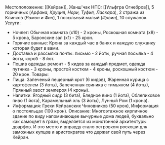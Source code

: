 Местоположение: [[Кейран]], Жанш'чак
НПС: [[Ульфгра Огнебров]], 5 горничных  (*Арфана, Круция, Нори, Туфия, Ласкара*), 2 стража из Клинков (*Рамон и Фин*), 1 посыльный малый (*Ирвин*), 10 служанок. 
Услуги: 
- Ночлег: Обычная комната (х10) - 2 кроны, Роскошная комната (х8) - 5 крона, Баронские зал (х1) - 25 крон. 
- Горячие ванные: Крона за каждый час в банях  и каждую служанку которая будет в вами. 
- Доставка и рассылка почты: письмо - 2 йоты, ручная посылка - 4 йоты, короб - 8 йот. 
- Пошив одежды: ремонт - 5 кидов за каждый предмет, одежда путника - 3 кроны, простой костюм - 4 кроны, роскошный костюм - 20 крон. 
Товары: 
- Пища: Запеченый пещерный крот (6 кидов), Жаренная курица с картофелем (3 йоты), Запеченная свиника с тимьяном (4 йоты), Прянный хвост землероя (4 кроны).
- Напитки: Ягодный сидр (3 бита), Бледное вино (1 йота), Облепиховое пиво (1 йота), Карамельный эль (3 йоты), Лунный Ром (1 крона).
- Информация: Грехи Кейранских Чиновников (50 крон), Информация о постояльцах (100 крон).
Описание:
	Многоэтажное кирпичное здание по виду напоминающее вычурные дома людей, буквально как самоцвет в грязи, выделяется из монотонной архитектуры дварфов.
	И это место и вправду стало островком роскоши для заможных купцов и аристократов что держат свой путь через Кейран.